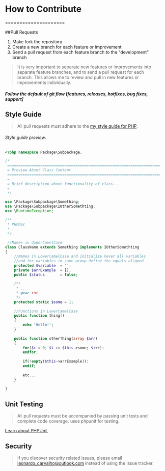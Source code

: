 # How to Contribute
=====================

##Pull Requests

1. Make fork the repository
2. Create a new branch for each feature or improvement
3. Send a pull request from each feature branch to the "development" branch

> It is very important to separate new features or improvements into separate feature branches, and to send a
pull request for each branch. This allows me to review and pull in new features or improvements individually.

##### Follow the default of git flow [features, releases, hotfixes, bug fixes, support]

## Style Guide

> All pull requests must adhere to the [my style guide for PHP](https://github.com/lleocastro/styles-guide/blob/master/php/README.md).

###### Style guide preview:

```php
<?php namespace Package\Subpackage;

/*
 ===========================================================================
 = Preview About Class Content
 ===========================================================================
 =
 = Brief description about functionality of class...
 = 
 */

use \Package\Subpackage\Something;
use \Package\Subpackage\IOtherSomethting;
use \RuntimeException;

/**
 * PHPDoc
 * ...
 */
 
 //Names in UpperCamelCase
class ClassName extends Something implements IOtherSomethting
{
    //Names in LowerCamelCase and initialize hever all variables
    //and for variables in same group define the equals aligned
    protected $variable  = '';
    private $arrExample  = [];
    public $status       = false;
    
    /**
     * ...
     * @var int
     */
    protected static $some = 1;
    
    //Functions in LowerCamelCase
    public function thing()
    {
        echo 'Hello!';
    }
    
    public function otherThing(array $arr)
    {
        for($i = 0; $i >= $this->some; $i++):
        endfor;
        
        if(!empty($this->arrExample)):
        endif;
        
        etc...
    }
    
}

```

## Unit Testing

> All pull requests must be accompanied by passing unit tests and complete code coverage. uses phpunit for testing.

[Learn about PHPUnit](https://github.com/sebastianbergmann/phpunit/)


## Security

> If you discover security related issues, please email leonardo_carvalho@outlook.com instead of using the issue tracker.
